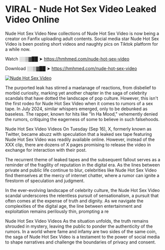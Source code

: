 # VIRAL - Nude Hot Sex Video Leaked Video Online

Nude Hot Sex Video New collections of Nude Hot Sex Video is now being a creator on Fanfix uploading adult contents. Social media star Nude Hot Sex Video is been posting short videos and naughty pics on Tiktok platform for a while now.

Watch ░░▒▓██ ➤ https://hmhmed.com/nude-hot-sex-video

Download ░░▒▓██ ➤ https://hmhmed.com/nude-hot-sex-video

[![Nude Hot Sex Video](https://i.imgur.com/dJHk4Zq.gif)](https://hmhmed.com/nude-hot-sex-video)

The purported leak has stirred a maelanage of reactions, from disbelief to morbid curiosity, marking yet another chapter in the saga of celebrity scandals that have dotted the landscape of pop culture. However, this isn't the first rodeo for Nude Hot Sex Video when it comes to rumors of a sex tape. In July 2024, similar whispers emerged, only to be debunked as baseless. The rapper, known for hits like "In Ha Mood," vehemently denied the rumors, critiquing the eagerness of some to believe in such falsehoods.

Nude Hot Sex Video Videos
On Tuesday (Sep 16), X, formerly known as Twitter, became abuzz with speculation that a leaked sex tape featuring Nude Hot Sex Video was readily available online. However, instead of the XXX clip, there are dozens of X pages promising to release the video in exchange for interaction with their post.

The recurrent theme of leaked tapes and the subsequent fallout serves as a reminder of the fragility of reputation in the digital era. As the lines between private and public life continue to blur, celebrities like Nude Hot Sex Video find themselves at the mercy of internet chatter, where a rumor can ignite a firestorm of speculation and judgment.

In the ever-evolving landscape of celebrity culture, the Nude Hot Sex Video scandal underscores the relentless pursuit of sensationalism, a pursuit that often comes at the expense of truth and dignity. As we navigate the complexities of the digital age, the line between entertainment and exploitation remains perilously thin, prompting a re

Nude Hot Sex Video Videos
As the situation unfolds, the truth remains shrouded in mystery, leaving the public to ponder the authenticity of the rumors. In a world where fame and infamy are two sides of the same coin, the saga of Nude Hot Sex Video is a testament to the power of social media to shape narratives and challenge the boundaries of privacy and consent.